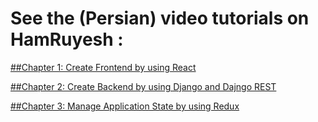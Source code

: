 # See the (Persian) video tutorials on HamRuyesh :

[##Chapter 1: Create Frontend by using React](https://hamruyesh.com/product/django-react-tutorial-ecommerce-project-cha/)

[##Chapter 2: Create Backend by using Django and Dajngo REST](https://hamruyesh.com/product/django-react-tutorial-part2-rest-api/)


[##Chapter 3: Manage Application State by using Redux](https://hamruyesh.com/product/django-react-ecommerce-tutorial-part3-redux/)